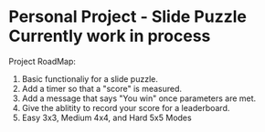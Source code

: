 # Personal Project - Slide Puzzle Currently work in process 
Project RoadMap:
1. Basic functionaliy for a slide puzzle.
2. Add a timer so that a "score" is measured.
3. Add a message that says "You win" once parameters are met.
4. Give the ablitity to record your score for a leaderboard.
5. Easy 3x3, Medium 4x4, and Hard 5x5 Modes